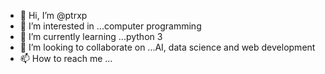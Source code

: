 - 👋 Hi, I’m @ptrxp
- 👀 I’m interested in ...computer programming
- 🌱 I’m currently learning ...python 3
- 💞️ I’m looking to collaborate on ...AI, data science and web development
- 📫 How to reach me ...

<!---
ptrxp/ptrxp is a ✨ special ✨ repository because its `README.md` (this file) appears on your GitHub profile.
You can click the Preview link to take a look at your changes.
--->

